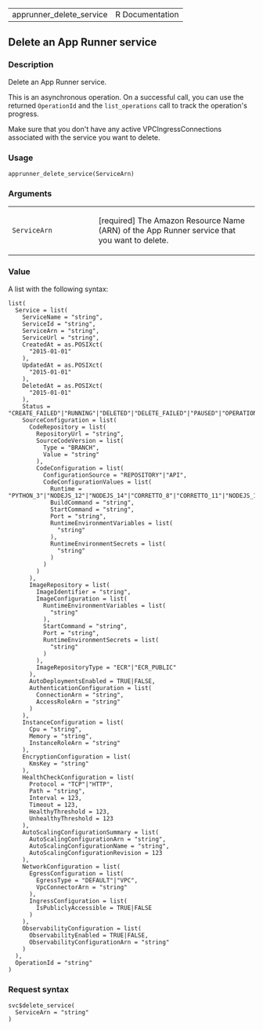 <table style="width: 100%;">
<tbody>
<tr class="odd">
<td>apprunner_delete_service</td>
<td style="text-align: right;">R Documentation</td>
</tr>
</tbody>
</table>

## Delete an App Runner service

### Description

Delete an App Runner service.

This is an asynchronous operation. On a successful call, you can use the
returned `OperationId` and the `list_operations` call to track the
operation's progress.

Make sure that you don't have any active VPCIngressConnections
associated with the service you want to delete.

### Usage

    apprunner_delete_service(ServiceArn)

### Arguments

<table>
<colgroup>
<col style="width: 35%" />
<col style="width: 65%" />
</colgroup>
<tbody>
<tr class="odd">
<td><code
id="apprunner_delete_service_:_ServiceArn">ServiceArn</code></td>
<td><p>[required] The Amazon Resource Name (ARN) of the App Runner
service that you want to delete.</p></td>
</tr>
</tbody>
</table>

### Value

A list with the following syntax:

    list(
      Service = list(
        ServiceName = "string",
        ServiceId = "string",
        ServiceArn = "string",
        ServiceUrl = "string",
        CreatedAt = as.POSIXct(
          "2015-01-01"
        ),
        UpdatedAt = as.POSIXct(
          "2015-01-01"
        ),
        DeletedAt = as.POSIXct(
          "2015-01-01"
        ),
        Status = "CREATE_FAILED"|"RUNNING"|"DELETED"|"DELETE_FAILED"|"PAUSED"|"OPERATION_IN_PROGRESS",
        SourceConfiguration = list(
          CodeRepository = list(
            RepositoryUrl = "string",
            SourceCodeVersion = list(
              Type = "BRANCH",
              Value = "string"
            ),
            CodeConfiguration = list(
              ConfigurationSource = "REPOSITORY"|"API",
              CodeConfigurationValues = list(
                Runtime = "PYTHON_3"|"NODEJS_12"|"NODEJS_14"|"CORRETTO_8"|"CORRETTO_11"|"NODEJS_16"|"GO_1"|"DOTNET_6"|"PHP_81"|"RUBY_31",
                BuildCommand = "string",
                StartCommand = "string",
                Port = "string",
                RuntimeEnvironmentVariables = list(
                  "string"
                ),
                RuntimeEnvironmentSecrets = list(
                  "string"
                )
              )
            )
          ),
          ImageRepository = list(
            ImageIdentifier = "string",
            ImageConfiguration = list(
              RuntimeEnvironmentVariables = list(
                "string"
              ),
              StartCommand = "string",
              Port = "string",
              RuntimeEnvironmentSecrets = list(
                "string"
              )
            ),
            ImageRepositoryType = "ECR"|"ECR_PUBLIC"
          ),
          AutoDeploymentsEnabled = TRUE|FALSE,
          AuthenticationConfiguration = list(
            ConnectionArn = "string",
            AccessRoleArn = "string"
          )
        ),
        InstanceConfiguration = list(
          Cpu = "string",
          Memory = "string",
          InstanceRoleArn = "string"
        ),
        EncryptionConfiguration = list(
          KmsKey = "string"
        ),
        HealthCheckConfiguration = list(
          Protocol = "TCP"|"HTTP",
          Path = "string",
          Interval = 123,
          Timeout = 123,
          HealthyThreshold = 123,
          UnhealthyThreshold = 123
        ),
        AutoScalingConfigurationSummary = list(
          AutoScalingConfigurationArn = "string",
          AutoScalingConfigurationName = "string",
          AutoScalingConfigurationRevision = 123
        ),
        NetworkConfiguration = list(
          EgressConfiguration = list(
            EgressType = "DEFAULT"|"VPC",
            VpcConnectorArn = "string"
          ),
          IngressConfiguration = list(
            IsPubliclyAccessible = TRUE|FALSE
          )
        ),
        ObservabilityConfiguration = list(
          ObservabilityEnabled = TRUE|FALSE,
          ObservabilityConfigurationArn = "string"
        )
      ),
      OperationId = "string"
    )

### Request syntax

    svc$delete_service(
      ServiceArn = "string"
    )
